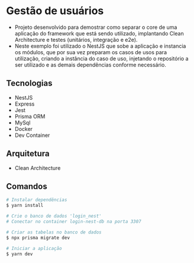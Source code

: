 
# Gestão de usuários

- Projeto desenvolvido para demostrar como separar o core de uma aplicação do framework que está sendo utilizado, implantando Clean Architecture e testes (unitários, integração e e2e).
- Neste exemplo foi utilizado o NestJS que sobe a aplicação e instancia os módulos, que por sua vez preparam os casos de usos para utilização, criando a instância do caso de uso, injetando o repositório a ser utilizado e as demais dependências conforme necessário.

## Tecnologias
- NestJS
- Express
- Jest
- Prisma ORM
- MySql
- Docker
- Dev Container


## Arquitetura
- Clean Architecture

## Comandos
```bash
# Instalar dependências
$ yarn install

# Crie o banco de dados 'login_nest'
# Conectar no container login-nest-db na porta 3307

# Criar as tabelas no banco de dados
$ npx prisma migrate dev

# Iniciar a aplicação
$ yarn dev
```
